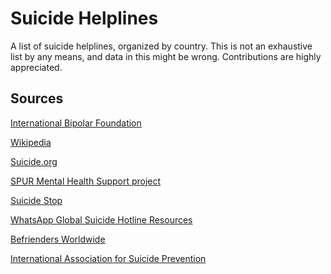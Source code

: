 # Suicide Helplines
A list of suicide helplines, organized by country.
This is not an exhaustive list by any means, and data in this might be wrong. Contributions are highly appreciated. 

## Sources
[International Bipolar Foundation](http://ibpf.org/resource/list-international-suicide-hotlines)

[Wikipedia](https://en.wikipedia.org/wiki/List_of_suicide_crisis_lines)

[Suicide.org](http://www.suicide.org/international-suicide-hotlines.html)

[SPUR Mental Health Support project](http://www.spurprojects.org/mentalhealthsupport/)

[Suicide Stop](http://www.suicidestop.com/call_a_hotline.html)

[WhatsApp Global Suicide Hotline Resources](https://faq.whatsapp.com/en/android/28030010/)

[Befrienders Worldwide](https://befrienders.org/directory)

[International Association for Suicide Prevention](http://www.iasp.info/resources/Crisis_Centres)